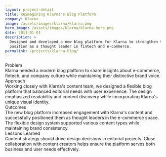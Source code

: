 ```yaml
---
layout: project-detail
title: Reimagining Klarna's Blog Platform
company: Klarna
image: /assets/images/klarna/klarna.png
hero_image: /assets/images/klarna/klarna-hero.png
date: 2011-01-01
description: >
  Designed and developed a new blog platform for Klarna to strengthen their 
  position as a thought leader in fintech and e-commerce.
permalink: /projects/klarna-blog/
---
```


<div class="project-grid">
  <div class="grid-headline">Problem</div>
  <div class="grid-content">
    Klarna needed a modern blog platform to share insights about e-commerce, fintech, and company culture while maintaining their distinctive brand voice.
  </div>
  
  <div class="grid-headline">Approach</div>
  <div class="grid-content">
    Working closely with Klarna's content team, we designed a flexible blog platform that balanced editorial needs with user experience. The design emphasized readability and content discovery while incorporating Klarna's unique visual identity.
  </div>

  <div class="grid-headline">Outcomes</div>
  <div class="grid-content">
    The new blog platform increased engagement with Klarna's content and successfully positioned them as thought leaders in the e-commerce space. The flexible design system supported various content types while maintaining brand consistency.
  </div>

  <div class="grid-headline">Lessons Learned</div>
  <div class="grid-content">
    Content strategy should drive design decisions in editorial projects. Close collaboration with content creators helps ensure the platform serves both business and user needs effectively.
  </div>
</div>